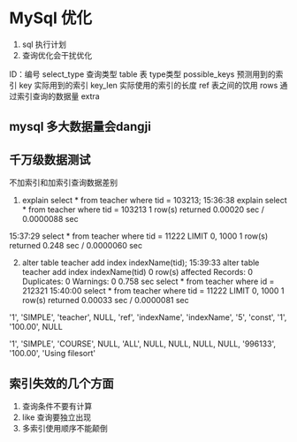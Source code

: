 # MySql 优化

1. sql 执行计划
2. 查询优化会干扰优化


ID：编号
select_type 查询类型
table 表
type类型
possible_keys 预测用到的索引
key 实际用到的索引
key_len 实际使用的索引的长度
ref 表之间的饮用
rows 通过索引查询的数据量
extra


## mysql 多大数据量会dangji

## 千万级数据测试
不加索引和加索引查询数据差别
1. explain select * from teacher where tid = 103213;
15:36:38	explain select * from teacher where tid = 103213	1 row(s) returned	0.00020 sec / 0.0000088 sec

15:37:29	select * from teacher where tid = 11222 LIMIT 0, 1000	1 row(s) returned	0.248 sec / 0.0000060 sec

2. alter table teacher add index indexName(tid);
15:39:33	alter table teacher add index indexName(tid)	0 row(s) affected Records: 0  Duplicates: 0  Warnings: 0	0.758 sec
select * from teacher where id = 212321
15:40:00	select * from teacher where tid = 11222 LIMIT 0, 1000	1 row(s) returned	0.00033 sec / 0.0000081 sec

'1', 'SIMPLE', 'teacher', NULL, 'ref', 'indexName', 'indexName', '5', 'const', '1', '100.00', NULL


'1', 'SIMPLE', 'COURSE', NULL, 'ALL', NULL, NULL, NULL, NULL, '996133', '100.00', 'Using filesort'

## 索引失效的几个方面
1. 查询条件不要有计算
2. like 查询要独立出现
3. 多索引使用顺序不能颠倒

